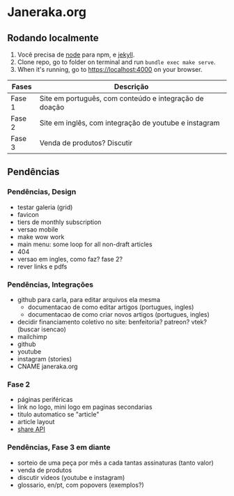 # Janeraka.org

## Rodando localmente

1. Você precisa de [node](https://nodejs.org/en/download/) para npm, e [jekyll](https://jekyllrb.com/docs/installation/macos/).
2. Clone repo, go to folder on terminal and run `bundle exec make serve`.
3. When it's running, go to [https://localhost:4000](https://localhost:4000) on your browser.

| Fases  | Descrição                                              |
| ------ | ------------------------------------------------------ |
| Fase 1 | Site em português, com conteúdo e integração de doação |
| Fase 2 | Site em inglês, com integração de youtube e instagram  |
| Fase 3 | Venda de produtos? Discutir                            |


## Pendências

### Pendências, Design


- testar galeria (grid)
- favicon
- tiers de monthly subscription
- versao mobile
- make wow work
- main menu: some loop for all non-draft articles
- 404
- versao em ingles, como faz? fase 2?
- rever links e pdfs

### Pendências, Integrações

- github para carla, para editar arquivos ela mesma
	- documentacao de como editar artigos (portugues, ingles)
	- documentacao de como criar novos artigos (portugues, ingles)
- decidir financiamento coletivo no site: benfeitoria? patreon? vtek? (buscar isencao)
- mailchimp
- github
- youtube
- instagram (stories)
- CNAME janeraka.org

### Fase 2

- páginas periféricas
- link no logo, mini logo em paginas secondarias
- titulo automatico se "article"
- article layout
- [share API](https://css-tricks.com/how-to-use-the-web-share-api/)

### Pendências, Fase 3 em diante

- sorteio de uma peça por mês a cada tantas assinaturas (tanto valor)
- venda de produtos
- discutir videos (youtube e instagram)
- glossario, en/pt, com popovers (exemplos?)